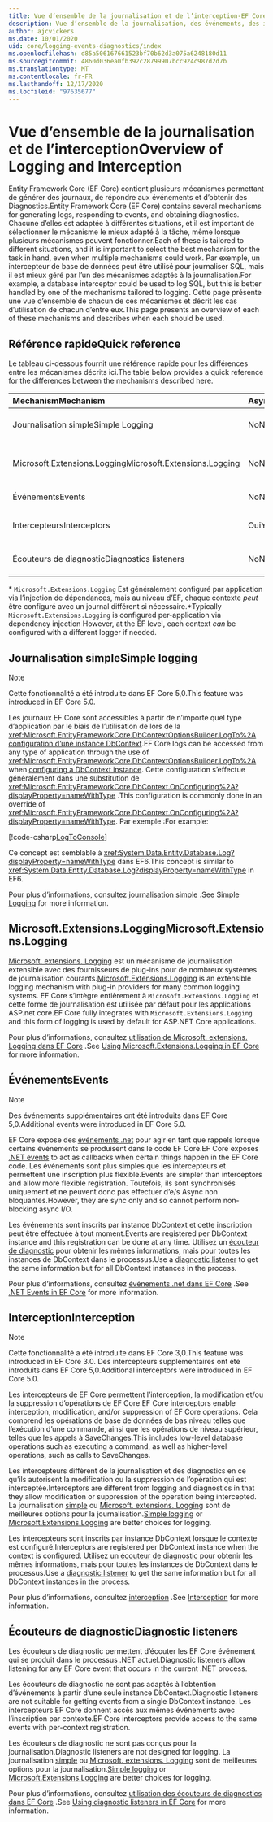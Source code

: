 ```yaml
---
title: Vue d’ensemble de la journalisation et de l’interception-EF Core
description: Vue d’ensemble de la journalisation, des événements, des intercepteurs et des diagnostics pour EF Core
author: ajcvickers
ms.date: 10/01/2020
uid: core/logging-events-diagnostics/index
ms.openlocfilehash: d85a506167661523bf70b62d3a075a6248180d11
ms.sourcegitcommit: 4860d036ea0fb392c28799907bcc924c987d2d7b
ms.translationtype: MT
ms.contentlocale: fr-FR
ms.lasthandoff: 12/17/2020
ms.locfileid: "97635677"
---
```

# <a name="overview-of-logging-and-interception"></a><span data-ttu-id="fd39f-103">Vue d’ensemble de la journalisation et de l’interception</span><span class="sxs-lookup"><span data-stu-id="fd39f-103">Overview of Logging and Interception</span></span>

<span data-ttu-id="fd39f-104">Entity Framework Core (EF Core) contient plusieurs mécanismes permettant de générer des journaux, de répondre aux événements et d’obtenir des Diagnostics.</span><span class="sxs-lookup"><span data-stu-id="fd39f-104">Entity Framework Core (EF Core) contains several mechanisms for generating logs, responding to events, and obtaining diagnostics.</span></span> <span data-ttu-id="fd39f-105">Chacune d’elles est adaptée à différentes situations, et il est important de sélectionner le mécanisme le mieux adapté à la tâche, même lorsque plusieurs mécanismes peuvent fonctionner.</span><span class="sxs-lookup"><span data-stu-id="fd39f-105">Each of these is tailored to different situations, and it is important to select the best mechanism for the task in hand, even when multiple mechanisms could work.</span></span> <span data-ttu-id="fd39f-106">Par exemple, un intercepteur de base de données peut être utilisé pour journaliser SQL, mais il est mieux géré par l’un des mécanismes adaptés à la journalisation.</span><span class="sxs-lookup"><span data-stu-id="fd39f-106">For example, a database interceptor could be used to log SQL, but this is better handled by one of the mechanisms tailored to logging.</span></span> <span data-ttu-id="fd39f-107">Cette page présente une vue d’ensemble de chacun de ces mécanismes et décrit les cas d’utilisation de chacun d’entre eux.</span><span class="sxs-lookup"><span data-stu-id="fd39f-107">This page presents an overview of each of these mechanisms and describes when each should be used.</span></span>

## <a name="quick-reference"></a><span data-ttu-id="fd39f-108">Référence rapide</span><span class="sxs-lookup"><span data-stu-id="fd39f-108">Quick reference</span></span>

<span data-ttu-id="fd39f-109">Le tableau ci-dessous fournit une référence rapide pour les différences entre les mécanismes décrits ici.</span><span class="sxs-lookup"><span data-stu-id="fd39f-109">The table below provides a quick reference for the differences between the mechanisms described here.</span></span>

| <span data-ttu-id="fd39f-110">Mechanism</span><span class="sxs-lookup"><span data-stu-id="fd39f-110">Mechanism</span></span> |  <span data-ttu-id="fd39f-111">Async</span><span class="sxs-lookup"><span data-stu-id="fd39f-111">Async</span></span> | <span data-ttu-id="fd39f-112">Étendue</span><span class="sxs-lookup"><span data-stu-id="fd39f-112">Scope</span></span> | <span data-ttu-id="fd39f-113">Inscrit</span><span class="sxs-lookup"><span data-stu-id="fd39f-113">Registered</span></span> | <span data-ttu-id="fd39f-114">Usage prévu</span><span class="sxs-lookup"><span data-stu-id="fd39f-114">Intended use</span></span>
|:----------|--------|-------|------------|-------------
| <span data-ttu-id="fd39f-115">Journalisation simple</span><span class="sxs-lookup"><span data-stu-id="fd39f-115">Simple Logging</span></span> | <span data-ttu-id="fd39f-116">No</span><span class="sxs-lookup"><span data-stu-id="fd39f-116">No</span></span> | <span data-ttu-id="fd39f-117">Par contexte</span><span class="sxs-lookup"><span data-stu-id="fd39f-117">Per context</span></span> | <span data-ttu-id="fd39f-118">Configuration du contexte</span><span class="sxs-lookup"><span data-stu-id="fd39f-118">Context configuration</span></span> | <span data-ttu-id="fd39f-119">Journalisation au moment du développement</span><span class="sxs-lookup"><span data-stu-id="fd39f-119">Development-time logging</span></span>
| <span data-ttu-id="fd39f-120">Microsoft.Extensions.Logging</span><span class="sxs-lookup"><span data-stu-id="fd39f-120">Microsoft.Extensions.Logging</span></span> | <span data-ttu-id="fd39f-121">No</span><span class="sxs-lookup"><span data-stu-id="fd39f-121">No</span></span> | <span data-ttu-id="fd39f-122">Par contexte \*</span><span class="sxs-lookup"><span data-stu-id="fd39f-122">Per context\*</span></span> | <span data-ttu-id="fd39f-123">D.I.</span><span class="sxs-lookup"><span data-stu-id="fd39f-123">D.I.</span></span> <span data-ttu-id="fd39f-124">configuration du contexte ou</span><span class="sxs-lookup"><span data-stu-id="fd39f-124">or context configuration</span></span> | <span data-ttu-id="fd39f-125">Journalisation de la production</span><span class="sxs-lookup"><span data-stu-id="fd39f-125">Production logging</span></span>
| <span data-ttu-id="fd39f-126">Événements</span><span class="sxs-lookup"><span data-stu-id="fd39f-126">Events</span></span> | <span data-ttu-id="fd39f-127">No</span><span class="sxs-lookup"><span data-stu-id="fd39f-127">No</span></span> | <span data-ttu-id="fd39f-128">Par contexte</span><span class="sxs-lookup"><span data-stu-id="fd39f-128">Per context</span></span> | <span data-ttu-id="fd39f-129">N'importe quand</span><span class="sxs-lookup"><span data-stu-id="fd39f-129">Any time</span></span> | <span data-ttu-id="fd39f-130">Réagir aux événements EF</span><span class="sxs-lookup"><span data-stu-id="fd39f-130">Reacting to EF events</span></span>
| <span data-ttu-id="fd39f-131">Intercepteurs</span><span class="sxs-lookup"><span data-stu-id="fd39f-131">Interceptors</span></span> | <span data-ttu-id="fd39f-132">Oui</span><span class="sxs-lookup"><span data-stu-id="fd39f-132">Yes</span></span> | <span data-ttu-id="fd39f-133">Par contexte</span><span class="sxs-lookup"><span data-stu-id="fd39f-133">Per context</span></span> | <span data-ttu-id="fd39f-134">Configuration du contexte</span><span class="sxs-lookup"><span data-stu-id="fd39f-134">Context configuration</span></span> | <span data-ttu-id="fd39f-135">Manipulation des opérations EF</span><span class="sxs-lookup"><span data-stu-id="fd39f-135">Manipulating EF operations</span></span>
| <span data-ttu-id="fd39f-136">Écouteurs de diagnostic</span><span class="sxs-lookup"><span data-stu-id="fd39f-136">Diagnostics listeners</span></span> | <span data-ttu-id="fd39f-137">No</span><span class="sxs-lookup"><span data-stu-id="fd39f-137">No</span></span> | <span data-ttu-id="fd39f-138">Processus</span><span class="sxs-lookup"><span data-stu-id="fd39f-138">Process</span></span> | <span data-ttu-id="fd39f-139">Globalement</span><span class="sxs-lookup"><span data-stu-id="fd39f-139">Globally</span></span> | <span data-ttu-id="fd39f-140">Diagnostic d'application</span><span class="sxs-lookup"><span data-stu-id="fd39f-140">Application diagnostics</span></span>

<span data-ttu-id="fd39f-141">\* `Microsoft.Extensions.Logging` Est généralement configuré par application via l’injection de dépendances, mais au niveau d’EF, chaque contexte _peut_ être configuré avec un journal différent si nécessaire.</span><span class="sxs-lookup"><span data-stu-id="fd39f-141">\*Typically `Microsoft.Extensions.Logging` is configured per-application via dependency injection However, at the EF level, each context _can_ be configured with a different logger if needed.</span></span>

## <a name="simple-logging"></a><span data-ttu-id="fd39f-142">Journalisation simple</span><span class="sxs-lookup"><span data-stu-id="fd39f-142">Simple logging</span></span>

> [!NOTE]
> <span data-ttu-id="fd39f-143">Cette fonctionnalité a été introduite dans EF Core 5,0.</span><span class="sxs-lookup"><span data-stu-id="fd39f-143">This feature was introduced in EF Core 5.0.</span></span>

<span data-ttu-id="fd39f-144">Les journaux EF Core sont accessibles à partir de n’importe quel type d’application par le biais de l’utilisation de lors de la <xref:Microsoft.EntityFrameworkCore.DbContextOptionsBuilder.LogTo%2A> [configuration d’une instance DbContext](xref:core/dbcontext-configuration/index).</span><span class="sxs-lookup"><span data-stu-id="fd39f-144">EF Core logs can be accessed from any type of application through the use of <xref:Microsoft.EntityFrameworkCore.DbContextOptionsBuilder.LogTo%2A> when [configuring a DbContext instance](xref:core/dbcontext-configuration/index).</span></span> <span data-ttu-id="fd39f-145">Cette configuration s’effectue généralement dans une substitution de <xref:Microsoft.EntityFrameworkCore.DbContext.OnConfiguring%2A?displayProperty=nameWithType> .</span><span class="sxs-lookup"><span data-stu-id="fd39f-145">This configuration is commonly done in an override of <xref:Microsoft.EntityFrameworkCore.DbContext.OnConfiguring%2A?displayProperty=nameWithType>.</span></span> <span data-ttu-id="fd39f-146">Par exemple :</span><span class="sxs-lookup"><span data-stu-id="fd39f-146">For example:</span></span>

<!--
    protected override void OnConfiguring(DbContextOptionsBuilder optionsBuilder)
        => optionsBuilder.LogTo(Console.WriteLine);
-->
[!code-csharp[LogToConsole](../../../samples/core/Miscellaneous/Logging/SimpleLogging/Program.cs?name=LogToConsole)]

<span data-ttu-id="fd39f-147">Ce concept est semblable à <xref:System.Data.Entity.Database.Log?displayProperty=nameWithType> dans EF6.</span><span class="sxs-lookup"><span data-stu-id="fd39f-147">This concept is similar to <xref:System.Data.Entity.Database.Log?displayProperty=nameWithType> in EF6.</span></span>

<span data-ttu-id="fd39f-148">Pour plus d’informations, consultez [journalisation simple](xref:core/logging-events-diagnostics/simple-logging) .</span><span class="sxs-lookup"><span data-stu-id="fd39f-148">See [Simple Logging](xref:core/logging-events-diagnostics/simple-logging) for more information.</span></span>

## <a name="microsoftextensionslogging"></a><span data-ttu-id="fd39f-149">Microsoft.Extensions.Logging</span><span class="sxs-lookup"><span data-stu-id="fd39f-149">Microsoft.Extensions.Logging</span></span>

<span data-ttu-id="fd39f-150">[Microsoft. extensions. Logging](/dotnet/core/extensions/logging) est un mécanisme de journalisation extensible avec des fournisseurs de plug-ins pour de nombreux systèmes de journalisation courants.</span><span class="sxs-lookup"><span data-stu-id="fd39f-150">[Microsoft.Extensions.Logging](/dotnet/core/extensions/logging) is an extensible logging mechanism with plug-in providers for many common logging systems.</span></span> <span data-ttu-id="fd39f-151">EF Core s’intègre entièrement à `Microsoft.Extensions.Logging` et cette forme de journalisation est utilisée par défaut pour les applications ASP.net core.</span><span class="sxs-lookup"><span data-stu-id="fd39f-151">EF Core fully integrates with `Microsoft.Extensions.Logging` and this form of logging is used by default for ASP.NET Core applications.</span></span>

<span data-ttu-id="fd39f-152">Pour plus d’informations, consultez [utilisation de Microsoft. extensions. Logging dans EF Core](xref:core/logging-events-diagnostics/extensions-logging) .</span><span class="sxs-lookup"><span data-stu-id="fd39f-152">See [Using Microsoft.Extensions.Logging in EF Core](xref:core/logging-events-diagnostics/extensions-logging) for more information.</span></span>

## <a name="events"></a><span data-ttu-id="fd39f-153">Événements</span><span class="sxs-lookup"><span data-stu-id="fd39f-153">Events</span></span>

> [!NOTE]
> <span data-ttu-id="fd39f-154">Des événements supplémentaires ont été introduits dans EF Core 5,0.</span><span class="sxs-lookup"><span data-stu-id="fd39f-154">Additional events were introduced in EF Core 5.0.</span></span>

<span data-ttu-id="fd39f-155">EF Core expose des [événements .net](/dotnet/standard/events/) pour agir en tant que rappels lorsque certains événements se produisent dans le code EF Core.</span><span class="sxs-lookup"><span data-stu-id="fd39f-155">EF Core exposes [.NET events](/dotnet/standard/events/) to act as callbacks when certain things happen in the EF Core code.</span></span> <span data-ttu-id="fd39f-156">Les événements sont plus simples que les intercepteurs et permettent une inscription plus flexible.</span><span class="sxs-lookup"><span data-stu-id="fd39f-156">Events are simpler than interceptors and allow more flexible registration.</span></span> <span data-ttu-id="fd39f-157">Toutefois, ils sont synchronisés uniquement et ne peuvent donc pas effectuer d’e/s Async non bloquantes.</span><span class="sxs-lookup"><span data-stu-id="fd39f-157">However, they are sync only and so cannot perform non-blocking async I/O.</span></span>

<span data-ttu-id="fd39f-158">Les événements sont inscrits par instance DbContext et cette inscription peut être effectuée à tout moment.</span><span class="sxs-lookup"><span data-stu-id="fd39f-158">Events are registered per DbContext instance and this registration can be done at any time.</span></span> <span data-ttu-id="fd39f-159">Utilisez un [écouteur de diagnostic](xref:core/logging-events-diagnostics/diagnostic-listeners) pour obtenir les mêmes informations, mais pour toutes les instances de DbContext dans le processus.</span><span class="sxs-lookup"><span data-stu-id="fd39f-159">Use a [diagnostic listener](xref:core/logging-events-diagnostics/diagnostic-listeners) to get the same information but for all DbContext instances in the process.</span></span>

<span data-ttu-id="fd39f-160">Pour plus d’informations, consultez [événements .net dans EF Core](xref:core/logging-events-diagnostics/events) .</span><span class="sxs-lookup"><span data-stu-id="fd39f-160">See [.NET Events in EF Core](xref:core/logging-events-diagnostics/events) for more information.</span></span>

## <a name="interception"></a><span data-ttu-id="fd39f-161">Interception</span><span class="sxs-lookup"><span data-stu-id="fd39f-161">Interception</span></span>

> [!NOTE]
> <span data-ttu-id="fd39f-162">Cette fonctionnalité a été introduite dans EF Core 3,0.</span><span class="sxs-lookup"><span data-stu-id="fd39f-162">This feature was introduced in EF Core 3.0.</span></span> <span data-ttu-id="fd39f-163">Des intercepteurs supplémentaires ont été introduits dans EF Core 5,0.</span><span class="sxs-lookup"><span data-stu-id="fd39f-163">Additional interceptors were introduced in EF Core 5.0.</span></span>

<span data-ttu-id="fd39f-164">Les intercepteurs de EF Core permettent l’interception, la modification et/ou la suppression d’opérations de EF Core.</span><span class="sxs-lookup"><span data-stu-id="fd39f-164">EF Core interceptors enable interception, modification, and/or suppression of EF Core operations.</span></span> <span data-ttu-id="fd39f-165">Cela comprend les opérations de base de données de bas niveau telles que l’exécution d’une commande, ainsi que les opérations de niveau supérieur, telles que les appels à SaveChanges.</span><span class="sxs-lookup"><span data-stu-id="fd39f-165">This includes low-level database operations such as executing a command, as well as higher-level operations, such as calls to SaveChanges.</span></span>

<span data-ttu-id="fd39f-166">Les intercepteurs diffèrent de la journalisation et des diagnostics en ce qu’ils autorisent la modification ou la suppression de l’opération qui est interceptée.</span><span class="sxs-lookup"><span data-stu-id="fd39f-166">Interceptors are different from logging and diagnostics in that they allow modification or suppression of the operation being intercepted.</span></span> <span data-ttu-id="fd39f-167">La journalisation [simple](xref:core/logging-events-diagnostics/simple-logging) ou [Microsoft. extensions. Logging](xref:core/logging-events-diagnostics/extensions-logging) sont de meilleures options pour la journalisation.</span><span class="sxs-lookup"><span data-stu-id="fd39f-167">[Simple logging](xref:core/logging-events-diagnostics/simple-logging) or [Microsoft.Extensions.Logging](xref:core/logging-events-diagnostics/extensions-logging) are better choices for logging.</span></span>

<span data-ttu-id="fd39f-168">Les intercepteurs sont inscrits par instance DbContext lorsque le contexte est configuré.</span><span class="sxs-lookup"><span data-stu-id="fd39f-168">Interceptors are registered per DbContext instance when the context is configured.</span></span> <span data-ttu-id="fd39f-169">Utilisez un [écouteur de diagnostic](xref:core/logging-events-diagnostics/diagnostic-listeners) pour obtenir les mêmes informations, mais pour toutes les instances de DbContext dans le processus.</span><span class="sxs-lookup"><span data-stu-id="fd39f-169">Use a [diagnostic listener](xref:core/logging-events-diagnostics/diagnostic-listeners) to get the same information but for all DbContext instances in the process.</span></span>

<span data-ttu-id="fd39f-170">Pour plus d’informations, consultez [interception](xref:core/logging-events-diagnostics/interceptors) .</span><span class="sxs-lookup"><span data-stu-id="fd39f-170">See [Interception](xref:core/logging-events-diagnostics/interceptors) for more information.</span></span>

## <a name="diagnostic-listeners"></a><span data-ttu-id="fd39f-171">Écouteurs de diagnostic</span><span class="sxs-lookup"><span data-stu-id="fd39f-171">Diagnostic listeners</span></span>

<span data-ttu-id="fd39f-172">Les écouteurs de diagnostic permettent d’écouter les EF Core événement qui se produit dans le processus .NET actuel.</span><span class="sxs-lookup"><span data-stu-id="fd39f-172">Diagnostic listeners allow listening for any EF Core event that occurs in the current .NET process.</span></span>

<span data-ttu-id="fd39f-173">Les écouteurs de diagnostic ne sont pas adaptés à l’obtention d’événements à partir d’une seule instance DbContext.</span><span class="sxs-lookup"><span data-stu-id="fd39f-173">Diagnostic listeners are not suitable for getting events from a single DbContext instance.</span></span> <span data-ttu-id="fd39f-174">Les intercepteurs EF Core donnent accès aux mêmes événements avec l’inscription par contexte.</span><span class="sxs-lookup"><span data-stu-id="fd39f-174">EF Core interceptors provide access to the same events with per-context registration.</span></span>

<span data-ttu-id="fd39f-175">Les écouteurs de diagnostic ne sont pas conçus pour la journalisation.</span><span class="sxs-lookup"><span data-stu-id="fd39f-175">Diagnostic listeners are not designed for logging.</span></span> <span data-ttu-id="fd39f-176">La journalisation [simple](xref:core/logging-events-diagnostics/simple-logging) ou [Microsoft. extensions. Logging](xref:core/logging-events-diagnostics/extensions-logging) sont de meilleures options pour la journalisation.</span><span class="sxs-lookup"><span data-stu-id="fd39f-176">[Simple logging](xref:core/logging-events-diagnostics/simple-logging) or [Microsoft.Extensions.Logging](xref:core/logging-events-diagnostics/extensions-logging) are better choices for logging.</span></span>

<span data-ttu-id="fd39f-177">Pour plus d’informations, consultez [utilisation des écouteurs de diagnostics dans EF Core](xref:core/logging-events-diagnostics/diagnostic-listeners) .</span><span class="sxs-lookup"><span data-stu-id="fd39f-177">See [Using diagnostic listeners in EF Core](xref:core/logging-events-diagnostics/diagnostic-listeners) for more information.</span></span>
